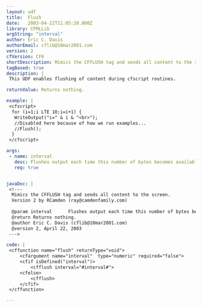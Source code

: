```yaml
---
layout: udf
title:  Flush
date:   2003-04-22T11:05:20.000Z
library: CFMLLib
argString: "interval"
author: Eric C. Davis
authorEmail: cflib@10mar2001.com
version: 2
cfVersion: CF6
shortDescription: Mimics the CFFLUSH tag and sends all content to the screen.
tagBased: true
description: |
 This UDF enables flushing of content during cfscript routines.

returnValue: Returns nothing.

example: |
 <cfscript>
  for (i=1;i LTE 10;i=i+1) {
   WriteOutput("i=" & i & "<br>");
   //Disabled here because of how we run examples...
   //Flush();
  }
 </cfscript>

args:
 - name: interval
   desc: Flushes output each time this number of bytes becomes available.
   req: true


javaDoc: |
 <!---
  Mimics the CFFLUSH tag and sends all content to the screen.
  Version 2 by RCamden (ray@camdenfamily.com)
  
  @param interval      Flushes output each time this number of bytes becomes available. (Required)
  @return Returns nothing. 
  @author Eric C. Davis (cflib@10mar2001.com) 
  @version 2, April 22, 2003 
 --->

code: |
 <cffunction name="flush" returnType="void">
     <cfargument name="interval"  type="numeric" required="false">
     <cfif isDefined("interval")>
         <cfflush interval="#interval#">
     <cfelse>
         <cfflush>
     </cfif>
 </cffunction>

---
```


